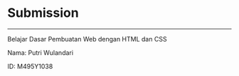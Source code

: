 # Submission
-- --
Belajar Dasar Pembuatan Web dengan HTML dan CSS 

Nama: Putri Wulandari

ID: M495Y1038
